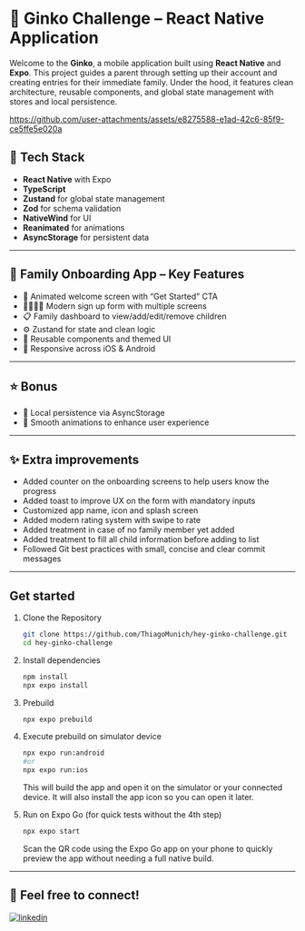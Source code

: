 # 🏡 Ginko Challenge – React Native Application

Welcome to the **Ginko**, a mobile application built using **React Native** and **Expo**. This project guides a parent through setting up their account and creating entries for their immediate family. Under the hood, it features clean architecture, reusable components, and global state management with stores and local persistence.

https://github.com/user-attachments/assets/e8275588-e1ad-42c6-85f9-ce5ffe5e020a

## 🚀 Tech Stack

- **React Native** with Expo
- **TypeScript**
- **Zustand** for global state management
- **Zod** for schema validation
- **NativeWind** for UI
- **Reanimated** for animations
- **AsyncStorage** for persistent data

---

## 🏡 Family Onboarding App – Key Features

-	👋 Animated welcome screen with “Get Started” CTA
-	👨‍👩‍👧‍👦 Modern sign up form with multiple screens
-	📋 Family dashboard to view/add/edit/remove children
-	⚙️ Zustand for state and clean logic
-	🎨 Reusable components and themed UI
-	📲 Responsive across iOS & Android

---

## ⭐ Bonus

- 💾 Local persistence via AsyncStorage
- 🎲 Smooth animations to enhance user experience

---

## ✨ Extra improvements

- Added counter on the onboarding screens to help users know the progress
- Added toast to improve UX on the form with mandatory inputs
- Customized app name, icon and splash screen
- Added modern rating system with swipe to rate
- Added treatment in case of no family member yet added
- Added treatment to fill all child information before adding to list
- Followed Git best practices with small, concise and clear commit messages

---

## Get started

1. Clone the Repository

   ```bash
   git clone https://github.com/ThiagoMunich/hey-ginko-challenge.git
   cd hey-ginko-challenge
   ```

2. Install dependencies

   ```bash
   npm install
   npx expo install
   ```

3. Prebuild

   ```bash
   npx expo prebuild
   ```
   
4. Execute prebuild on simulator device
   ```bash
   npx expo run:android 
   #or 
   npx expo run:ios
   ```
   This will build the app and open it on the simulator or your connected device. It will also install the app icon so you can open it later.

5. Run on Expo Go (for quick tests without the 4th step)
   ```bash
   npx expo start
   ```
   Scan the QR code using the Expo Go app on your phone to quickly preview the app without needing a full native build.

---

## 🔗 Feel free to connect!

[![linkedin](https://img.shields.io/badge/linkedin-0A66C2?style=for-the-badge&logo=linkedin&logoColor=white)](https://www.linkedin.com/in/thiagomunich)
